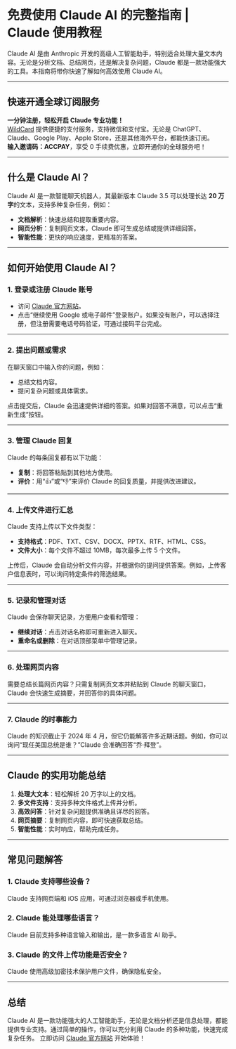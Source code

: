 # 免费使用 Claude AI 的完整指南 | Claude 使用教程

Claude AI 是由 Anthropic 开发的高级人工智能助手，特别适合处理大量文本内容。无论是分析文档、总结网页，还是解决复杂问题，Claude 都是一款功能强大的工具。本指南将带你快速了解如何高效使用 Claude AI。

---

## 快速开通全球订阅服务

**一分钟注册，轻松开启 Claude 专业功能！**  
[WildCard](https://bit.ly/bewildcard) 提供便捷的支付服务，支持微信和支付宝。无论是 ChatGPT、Claude、Google Play、Apple Store，还是其他海外平台，都能快速订阅。  
**输入邀请码：ACCPAY**，享受 0 手续费优惠，立即开通你的全球服务吧！

---

## 什么是 Claude AI？

Claude AI 是一款智能聊天机器人，其最新版本 Claude 3.5 可以处理长达 **20 万字**的文本，支持多种复杂任务，例如：  
- **文档解析**：快速总结和提取重要内容。  
- **网页分析**：复制网页文本，Claude 即可生成总结或提供详细回答。  
- **智能性能**：更快的响应速度，更精准的答案。  

---

## 如何开始使用 Claude AI？

### 1. 登录或注册 Claude 账号
- 访问 [Claude 官方网站](https://claude.ai)。  
- 点击“继续使用 Google 或电子邮件”登录账户。如果没有账户，可以选择注册，但注册需要电话号码验证，可通过接码平台完成。  

---

### 2. 提出问题或需求
在聊天窗口中输入你的问题，例如：  
- 总结文档内容。  
- 提问复杂问题或具体需求。  

点击提交后，Claude 会迅速提供详细的答案。如果对回答不满意，可以点击“重新生成”按钮。

---

### 3. 管理 Claude 回复
Claude 的每条回复都有以下功能：  
- **复制**：将回答粘贴到其他地方使用。  
- **评价**：用“👍”或“👎”来评价 Claude 的回复质量，并提供改进建议。  

---

### 4. 上传文件进行汇总
Claude 支持上传以下文件类型：  
- **支持格式**：PDF、TXT、CSV、DOCX、PPTX、RTF、HTML、CSS。  
- **文件大小**：每个文件不超过 10MB，每次最多上传 5 个文件。  

上传后，Claude 会自动分析文件内容，并根据你的提问提供答案。例如，上传客户信息表时，可以询问特定条件的筛选结果。

---

### 5. 记录和管理对话
Claude 会保存聊天记录，方便用户查看和管理：  
- **继续对话**：点击对话名称即可重新进入聊天。  
- **重命名或删除**：在对话顶部菜单中管理记录。

---

### 6. 处理网页内容
需要总结长篇网页内容？只需复制网页文本并粘贴到 Claude 的聊天窗口，Claude 会快速生成摘要，并回答你的具体问题。

---

### 7. Claude 的时事能力
Claude 的知识截止于 2024 年 4 月，但它仍能解答许多近期话题。例如，你可以询问“现任美国总统是谁？”Claude 会准确回答“乔·拜登”。

---

## Claude 的实用功能总结

1. **处理大文本**：轻松解析 20 万字以上的文档。  
2. **多文件支持**：支持多种文件格式上传并分析。  
3. **高效问答**：针对复杂问题提供准确且详尽的回答。  
4. **网页摘要**：复制网页内容，即可快速获取总结。  
5. **智能性能**：实时响应，帮助完成任务。

---

## 常见问题解答

### 1. Claude 支持哪些设备？
Claude 支持网页端和 iOS 应用，可通过浏览器或手机使用。

### 2. Claude 能处理哪些语言？
Claude 目前支持多种语言输入和输出，是一款多语言 AI 助手。

### 3. Claude 的文件上传功能是否安全？
Claude 使用高级加密技术保护用户文件，确保隐私安全。

---

## 总结

Claude AI 是一款功能强大的人工智能助手，无论是文档分析还是信息处理，都能提供专业支持。通过简单的操作，你可以充分利用 Claude 的多种功能，快速完成复杂任务。
立即访问 [Claude 官方网站](https://claude.ai) 开始体验！

